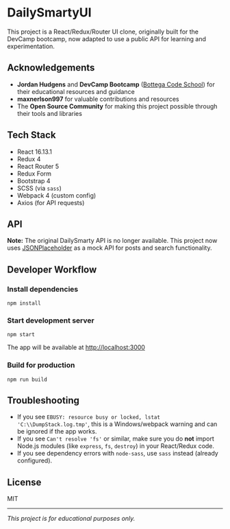 # DailySmartyUI

This project is a React/Redux/Router UI clone, originally built for the DevCamp bootcamp, now adapted to use a public API for learning and experimentation.

## Acknowledgements

- **Jordan Hudgens** and **DevCamp Bootcamp** ([Bottega Code School](https://bottega.tech/)) for their educational resources and guidance
- **maxnerlson997** for valuable contributions and resources
- The **Open Source Community** for making this project possible through their tools and libraries

## Tech Stack

- React 16.13.1
- Redux 4
- React Router 5
- Redux Form
- Bootstrap 4
- SCSS (via `sass`)
- Webpack 4 (custom config)
- Axios (for API requests)

## API

**Note:** The original DailySmarty API is no longer available. This project now uses [JSONPlaceholder](https://jsonplaceholder.typicode.com/) as a mock API for posts and search functionality.

## Developer Workflow

### Install dependencies

```
npm install
```

### Start development server

```
npm start
```

The app will be available at [http://localhost:3000](http://localhost:3000)

### Build for production

```
npm run build
```

## Troubleshooting

- If you see `EBUSY: resource busy or locked, lstat 'C:\\DumpStack.log.tmp'`, this is a Windows/webpack warning and can be ignored if the app works.
- If you see `Can't resolve 'fs'` or similar, make sure you do **not** import Node.js modules (like `express`, `fs`, `destroy`) in your React/Redux code.
- If you see dependency errors with `node-sass`, use `sass` instead (already configured).

## License

MIT

---

_This project is for educational purposes only._
